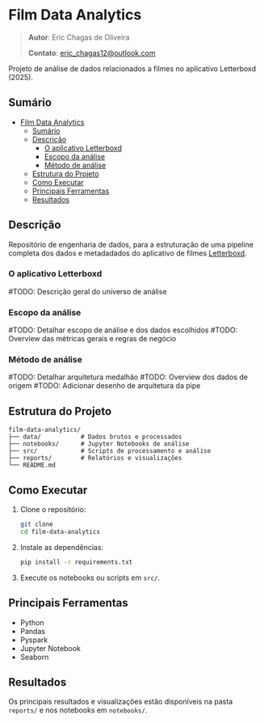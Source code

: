 # Film Data Analytics

> **Autor**: Eric Chagas de Oliveira
>
> **Contato**: eric_chagas12@outlook.com

Projeto de análise de dados relacionados a filmes no aplicativo Letterboxd (2025).

## Sumário

- [Film Data Analytics](#film-data-analytics)
  - [Sumário](#sumário)
  - [Descrição](#descrição)
    - [O aplicativo Letterboxd](#o-aplicativo-letterboxd)
    - [Escopo da análise](#escopo-da-análise)
    - [Método de análise](#método-de-análise)
  - [Estrutura do Projeto](#estrutura-do-projeto)
  - [Como Executar](#como-executar)
  - [Principais Ferramentas](#principais-ferramentas)
  - [Resultados](#resultados)

## Descrição

Repositório de engenharia de dados, para a estruturação de uma pipeline completa dos dados e metadadados do aplicativo de filmes [Letterboxd](https://letterboxd.com/).

### O aplicativo Letterboxd

#TODO: Descrição geral do universo de análise

### Escopo da análise

#TODO: Detalhar escopo de análise e dos dados escolhidos
#TODO: Overview das métricas gerais e regras de negócio

### Método de análise

#TODO: Detalhar arquitetura medalhão
#TODO: Overview dos dados de origem
#TODO: Adicionar desenho de arquitetura da pipe

## Estrutura do Projeto

```
film-data-analytics/
├── data/           # Dados brutos e processados
├── notebooks/      # Jupyter Notebooks de análise
├── src/            # Scripts de processamento e análise
├── reports/        # Relatórios e visualizações
└── README.md
```

## Como Executar

1. Clone o repositório:
   ```bash
   git clone 
   cd film-data-analytics
   ```
2. Instale as dependências:
   ```bash
   pip install -r requirements.txt
   ```
3. Execute os notebooks ou scripts em `src/`.

## Principais Ferramentas

- Python
- Pandas
- Pyspark
- Jupyter Notebook
- Seaborn

## Resultados

Os principais resultados e visualizações estão disponíveis na pasta `reports/` e nos notebooks em `notebooks/`.